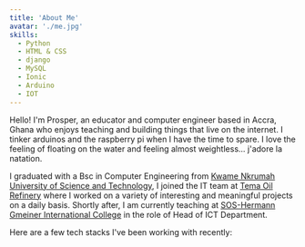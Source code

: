 ```yaml
---
title: 'About Me'
avatar: './me.jpg'
skills:
  - Python
  - HTML & CSS
  - django
  - MySQL
  - Ionic
  - Arduino
  - IOT
---
```


Hello! I'm Prosper, an educator and computer engineer based in Accra, Ghana who enjoys teaching and building things that live on the internet. I tinker arduinos and the raspberry pi when I have the time to spare. I love the feeling of floating on the water and feeling almost weightless... j'adore la natation.

I graduated with a Bsc in Computer Engineering from [Kwame Nkrumah University of Science and Technology](https://www.knust.edu.gh/), I joined the IT team at [Tema Oil Refinery](https://www.tor.com.gh/) where I worked on a variety of interesting and meaningful projects on a daily basis. Shortly after, I am currently teaching at [SOS-Hermann Gmeiner International College](https://www.soshgic.edu.gh/) in the role of Head of ICT Department.

Here are a few tech stacks I've been working with recently:
